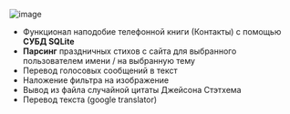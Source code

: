 ![image](https://github.com/user-attachments/assets/519bb02b-46cc-4ed8-8cc9-4b84075ea7e7)


* Функционал наподобие телефонной книги (Контакты)  с помощью **СУБД SQLite**
* **Парсинг** праздничных стихов с сайта для выбранного пользователем имени / на выбранную тему
* Перевод голосовых сообщений в текст
* Наложение фильтра на изображение
* Вывод из файла случайной цитаты Джейсона Стэтхема
* Перевод текста (google translator)
